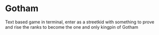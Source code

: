 # Gotham
Text based game in terminal, enter as a streetkid with something to prove and rise the ranks to become the one and only kingpin of Gotham
